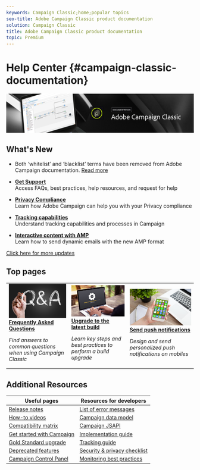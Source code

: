```yaml
---
keywords: Campaign Classic;home;popular topics
seo-title: Adobe Campaign Classic product documentation
solution: Campaign Classic
title: Adobe Campaign Classic product documentation
topic: Premium
---
```


# Help Center {#campaign-classic-documentation}

![](platform/using/assets/do-not-localize/banner_acc_doc.jpg) 

## What's New

* Both ‘whitelist’ and ‘blacklist’ terms have been removed from Adobe Campaign documentation. [Read more](/help/rn/using/documentation-updates.md)

* **[Get Support](https://helpx.adobe.com/campaign/kb/ac-support.html)**<br/>
Access FAQs, best practices, help resources, and request for help

* **[Privacy Compliance](https://helpx.adobe.com/campaign/kb/campaign-privacy.html)**<br/>
Learn how Adobe Campaign can help you with your Privacy compliance

* **[Tracking capabilities](https://helpx.adobe.com/campaign/kb/acc-tracking.html)**<br/>
Understand tracking capabilities and processes in Campaign

* **[Interactive content with AMP](delivery/using/defining-interactive-content.md)**<br/>
Learn how to send dynamic emails with the new AMP format

[Click here for more updates](/help/rn/using/documentation-updates.md)

## Top pages

<table>
<tr>
  <td>
    <a href="platform/using/common-questions.md">
      <img alt="FAQ" src="platform/using/assets/FAQ.png"/>
    </a>
    <div>
      <a href="platform/using/common-questions.md">
    <strong>Frequently Asked Questions</strong>
    </a>
    </div>
    <p>
    <em>Find answers to common questions when using Campaign Classic</em>
    <p>
  </td>
   <td>
    <a href="https://docs.campaign.adobe.com/doc/AC/getting_started/EN/buildUpgrade.html">
      <img alt="Build Upgrade" src="platform/using/assets/upgrade.png" />
    </a>
    <div>
      <a href="https://docs.campaign.adobe.com/doc/AC/getting_started/EN/buildUpgrade.html">
    <strong>Upgrade to the latest build</strong>
    </a>
    </div>
    <p>
    <em>Learn key steps and best practices to perform a build upgrade</em>
    <p>
  </td>
  <td>
    <a href="delivery/using/creating-notifications.md">
       <img alt="Push notifications" src="platform/using/assets/push.png" />
    </a>
    <div>
       <a href="delivery/using/creating-notifications.md">
    <strong>Send push notifications</strong>
    </a>
    </div>
    <p>
    <em>Design and send personalized push notifications on mobiles</em>
    <p>
  </td>
</tr>
</table>

## Additional Resources

| Useful pages | Resources for developers |
|---|---|
| [Release notes](/help/rn/using/latest-release.md) | [List of error messages](https://docs.adobe.com/content/help/en/campaign-classic/technicalresources/error_messages/error_codes.html) |
| [How-to videos](https://docs.adobe.com/content/help/en/campaign-learn/campaign-classic-tutorials/overview.html) | [Campaign data model](configuration/using/about-data-model.md)|
| [Compatibility matrix](https://helpx.adobe.com/campaign/kb/compatibility-matrix.html) | [Campaign JSAPI](https://docs.adobe.com/content/help/en/campaign-classic/technicalresources/api/p-1.html) |
| [Get started with Campaign](platform/using/about-adobe-campaign-classic.md) | [Implementation guide](https://helpx.adobe.com/campaign/kb/acc-implementation.html) |
| [Gold Standard upgrade](https://helpx.adobe.com/campaign/kb/gold-standard.html) | [Tracking guide](https://helpx.adobe.com/campaign/kb/acc-tracking.html) |
| [Deprecated features](https://helpx.adobe.com/campaign/kb/deprecated-and-removed-features.html) | [Security & privacy checklist](https://helpx.adobe.com/campaign/kb/acc-security.html) |
| [Campaign Control Panel](https://docs.adobe.com/content/help/en/control-panel/using/control-panel-home.html) | [Monitoring best practices](https://helpx.adobe.com/campaign/kb/acc-maintenance.html) |

